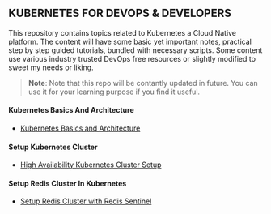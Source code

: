 ## KUBERNETES FOR DEVOPS & DEVELOPERS

This repository contains topics related to Kubernetes a Cloud Native platform. The content will have some basic yet important notes, practical step by step guided tutorials, bundled with necessary scripts. Some content use various industry trusted DevOps free resources or slightly modified to sweet my needs or liking.

>**Note**: Note that this repo will be contantly updated in future. You can use it for your learning purpose if you find it useful.

#### Kubernetes Basics And Architecture
* [Kubernetes Basics and Architecture](/Memo.md)

#### Setup Kubernetes Cluster
* [High Availability Kubernetes Cluster Setup](/Kubernetes%20Installation/High%20Availability%20Kubernetes/kubeadm-ha-kubernetes-external-keepalived-haproxy/)

#### Setup Redis Cluster In Kubernetes
* [Setup Redis Cluster with Redis Sentinel](/Storage/Redis/Kubernetes/)